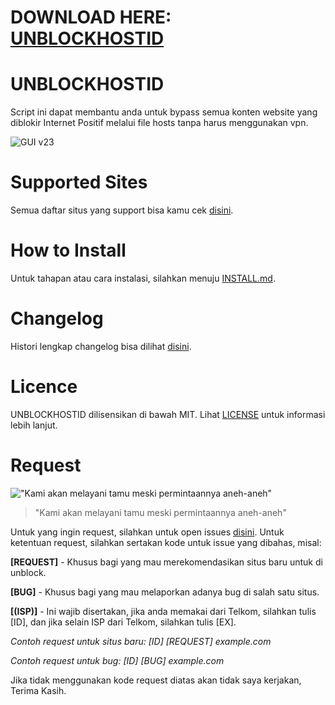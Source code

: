 # DOWNLOAD HERE: [UNBLOCKHOSTID](https://unblockhostid.github.io/)

# UNBLOCKHOSTID
Script ini dapat membantu anda untuk bypass semua konten website yang diblokir Internet Positif melalui file hosts tanpa harus menggunakan vpn.

![GUI v23](https://image.prntscr.com/image/w-bKwzxtSsSDsX2ueU3yhw.png)

# Supported Sites
Semua daftar situs yang support bisa kamu cek [disini](https://github.com/gvoze32/unblockhostid/blob/master/SITES.md).

# How to Install
Untuk tahapan atau cara instalasi, silahkan menuju [INSTALL.md](https://github.com/gvoze32/unblockhostid/blob/master/INSTALL.md).

# Changelog
Histori lengkap changelog bisa dilihat [disini](https://github.com/gvoze32/unblockhostid/blob/master/CHANGELOG.md).

# Licence
UNBLOCKHOSTID dilisensikan di bawah MIT. Lihat [LICENSE](https://github.com/apkcube/unblockhostid/blob/master/LICENSE) untuk informasi lebih lanjut.

# Request
!["Kami akan melayani tamu meski permintaannya aneh-aneh"](http://spongebobia.com/spongebob-captures/content/episodes/galleries/069a%20-%20Krusty%20Towers/069a%20-%20Krusty%20Towers%20(055).jpg)

> "Kami akan melayani tamu meski permintaannya aneh-aneh"

Untuk yang ingin request, silahkan untuk open issues [disini](https://github.com/apkcube/unblockhostid/issues/new).
Untuk ketentuan request, silahkan sertakan kode untuk issue yang dibahas, misal:

**[REQUEST]** - Khusus bagi yang mau merekomendasikan situs baru untuk di unblock.

**[BUG]**     - Khusus bagi yang mau melaporkan adanya bug di salah satu situs.

**[(ISP)]**   - Ini wajib disertakan, jika anda memakai dari Telkom, silahkan tulis [ID], dan jika selain ISP dari Telkom, silahkan tulis [EX].

*Contoh request untuk situs baru: [ID] [REQUEST] example.com*

*Contoh request untuk bug: [ID] [BUG] example.com*

Jika tidak menggunakan kode request diatas akan tidak saya kerjakan, Terima Kasih.
